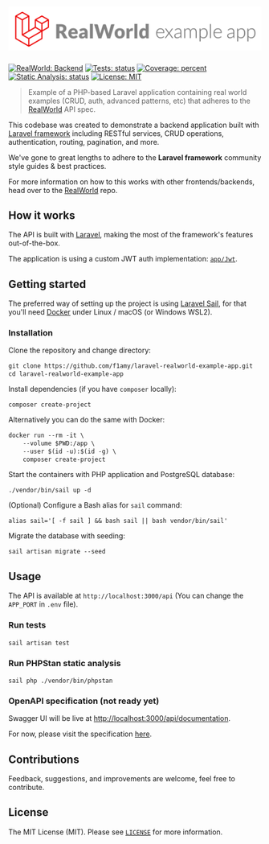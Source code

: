 # ![Laravel RealWorld Example App](.github/readme/logo.png)

[![RealWorld: Backend](https://img.shields.io/badge/RealWorld-Backend-blueviolet.svg)](https://github.com/gothinkster/realworld)
[![Tests: status](https://github.com/f1amy/laravel-realworld-example-app/actions/workflows/tests.yml/badge.svg)](https://github.com/f1amy/laravel-realworld-example-app/actions/workflows/tests.yml)
[![Coverage: percent](https://codecov.io/gh/f1amy/laravel-realworld-example-app/branch/main/graph/badge.svg)](https://codecov.io/gh/f1amy/laravel-realworld-example-app)
[![Static Analysis: status](https://github.com/f1amy/laravel-realworld-example-app/actions/workflows/static-analysis.yml/badge.svg)](https://github.com/f1amy/laravel-realworld-example-app/actions/workflows/static-analysis.yml)
[![License: MIT](https://img.shields.io/badge/License-MIT-yellowgreen.svg)](https://opensource.org/licenses/MIT)

> Example of a PHP-based Laravel application containing real world examples (CRUD, auth, advanced patterns, etc) that adheres to the [RealWorld](https://github.com/gothinkster/realworld) API spec.

This codebase was created to demonstrate a backend application built with [Laravel framework](https://laravel.com/) including RESTful services, CRUD operations, authentication, routing, pagination, and more.

We've gone to great lengths to adhere to the **Laravel framework** community style guides & best practices.

For more information on how to this works with other frontends/backends, head over to the [RealWorld](https://github.com/gothinkster/realworld) repo.

## How it works

The API is built with [Laravel](https://laravel.com/), making the most of the framework's features out-of-the-box.

The application is using a custom JWT auth implementation: [`app/Jwt`](./app/Jwt).

## Getting started

The preferred way of setting up the project is using [Laravel Sail](https://laravel.com/docs/sail),
for that you'll need [Docker](https://docs.docker.com/get-docker/) under Linux / macOS (or Windows WSL2).

### Installation

Clone the repository and change directory:

    git clone https://github.com/f1amy/laravel-realworld-example-app.git
    cd laravel-realworld-example-app

Install dependencies (if you have `composer` locally):

    composer create-project

Alternatively you can do the same with Docker:

    docker run --rm -it \
        --volume $PWD:/app \
        --user $(id -u):$(id -g) \
        composer create-project

Start the containers with PHP application and PostgreSQL database:

    ./vendor/bin/sail up -d

(Optional) Configure a Bash alias for `sail` command:

    alias sail='[ -f sail ] && bash sail || bash vendor/bin/sail'

Migrate the database with seeding:

    sail artisan migrate --seed

## Usage

The API is available at `http://localhost:3000/api` (You can change the `APP_PORT` in `.env` file).

### Run tests

    sail artisan test

### Run PHPStan static analysis

    sail php ./vendor/bin/phpstan

### OpenAPI specification (not ready yet)

Swagger UI will be live at [http://localhost:3000/api/documentation](http://localhost:3000/api/documentation).

For now, please visit the specification [here](https://github.com/gothinkster/realworld/tree/master/api).

## Contributions

Feedback, suggestions, and improvements are welcome, feel free to contribute.

## License

The MIT License (MIT). Please see [`LICENSE`](./LICENSE) for more information.
